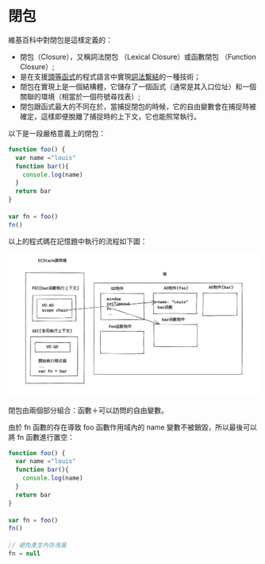 # 閉包

維基百科中對閉包是這樣定義的：

- 閉包（Closure），又稱詞法閉包 （Lexical Closure）或函數閉包 （Function Closure）;
- 是在支援[頭等函式](https://zh.wikipedia.org/wiki/头等函数)的程式語言中實現[詞法](https://zh.wikipedia.org/wiki/作用域#静态作用域与动态作用域)[繫結](https://zh.wikipedia.org/wiki/名字绑定)的一種技術；
- 閉包在實現上是一個結構體，它儲存了一個函式（通常是其入口位址）和一個關聯的環境（相當於一個符號尋找表）;
- 閉包跟函式最大的不同在於，當捕捉閉包的時候，它的自由變數會在捕捉時被確定，這樣即便脫離了捕捉時的上下文，它也能照常執行。



以下是一段嚴格意義上的閉包：

```js
function foo() {
  var name ="louis"
  function bar(){
    console.log(name)
  }
  return bar
}

var fn = foo()
fn()
```

以上的程式碼在記憶題中執行的流程如下圖：

![image-20211221193936316](assets/image-20211221193936316.png)

閉包由兩個部分組合：函數＋可以訪問的自由變數。

由於 fn 函數的存在導致 foo 函數作用域內的 name 變數不被銷毀，所以最後可以將 fn 函數進行置空：

```js
function foo() {
  var name ="louis"
  function bar(){
    console.log(name)
  }
  return bar
}

var fn = foo()
fn()

// 避免產生內存洩漏
fn = null
```

